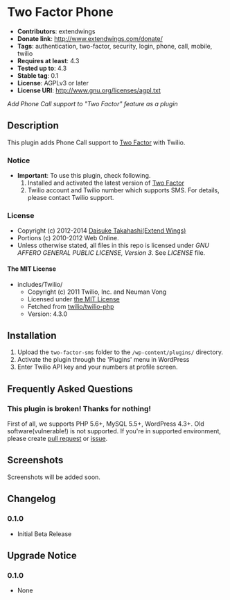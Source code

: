 # Two Factor Phone
* **Contributors**: extendwings
* **Donate link**: http://www.extendwings.com/donate/
* **Tags**: authentication, two-factor, security, login, phone, call, mobile, twilio
* **Requires at least**: 4.3
* **Tested up to**: 4.3
* **Stable tag**: 0.1
* **License**: AGPLv3 or later
* **License URI**: http://www.gnu.org/licenses/agpl.txt

*Add Phone Call support to "Two Factor" feature as a plugin*

## Description

This plugin adds Phone Call support to [Two Factor](https://wordpress.org/plugins/two-factor/) with Twilio.

### Notice
* **Important**: To use this plugin, check following.
	1. Installed and activated the latest version of [Two Factor](https://wordpress.org/plugins/two-factor/)
	2. Twilio account and Twilio number which supports SMS. For details, please contact Twilio support.

### License
* Copyright (c) 2012-2014 [Daisuke Takahashi(Extend Wings)](http://www.extendwings.com/)
* Portions (c) 2010-2012 Web Online.
* Unless otherwise stated, all files in this repo is licensed under *GNU AFFERO GENERAL PUBLIC LICENSE, Version 3*. See *LICENSE* file.

#### The MIT License
* includes/Twilio/
	* Copyright (c) 2011 Twilio, Inc. and Neuman Vong
	* Licensed under [the MIT License](https://raw.githubusercontent.com/twilio/twilio-php/9b83e2f1c480e3fb4e05a833b325c5afa43520fb/LICENSE)
	* Fetched from [twilio/twilio-php](https://github.com/twilio/twilio-php/)
	* Version: 4.3.0

## Installation

1. Upload the `two-factor-sms` folder to the `/wp-content/plugins/` directory.
2. Activate the plugin through the 'Plugins' menu in WordPress
3. Enter Twilio API key and your numbers at profile screen.

## Frequently Asked Questions

### This plugin is broken! Thanks for nothing!
First of all, we supports PHP 5.6+, MySQL 5.5+, WordPress 4.3+. Old software(vulnerable!) is not supported.
If you're in supported environment, please create [pull request](https://github.com/shield-9/two-factor-phone/compare/) or [issue](https://github.com/shield-9/two-factor-phone/issues/new).

## Screenshots

Screenshots will be added soon.

## Changelog

### 0.1.0
* Initial Beta Release

## Upgrade Notice

### 0.1.0
* None
